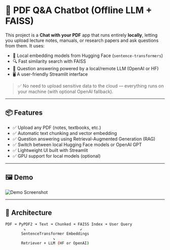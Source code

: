 # 🧠 PDF Q&A Chatbot (Offline LLM + FAISS)

This project is a **Chat with your PDF** app that runs entirely **locally**, letting you upload lecture notes, manuals, or research papers and ask questions from them. It uses:
- 🧠 Local embedding models from Hugging Face (`sentence-transformers`)
- 🔍 Fast similarity search with FAISS
- 💬 Question answering powered by a local/remote LLM (OpenAI or HF)
- 🖥️ A user-friendly Streamlit interface

> ✅ No need to upload sensitive data to the cloud — everything runs on your machine (with optional OpenAI fallback).

---

## 📦 Features

- ✅ Upload any PDF (notes, textbooks, etc.)
- ✅ Automatic text chunking and vector embedding
- ✅ Question answering using Retrieval-Augmented Generation (RAG)
- ✅ Switch between local Hugging Face models or OpenAI GPT
- ✅ Lightweight UI built with Streamlit
- ✅ GPU support for local models (optional)

---

## 🖼️ Demo

![Demo Screenshot](demo/demo.png) <!-- Add your own screenshot here -->

---

## 🧱 Architecture

```bash
PDF ➜ PyPDF2 ➜ Text ➜ Chunked ➜ FAISS Index ➜ User Query
        ↘                        ↙
       SentenceTransformer Embeddings
                     ↘
       Retriever + LLM (HF or OpenAI)
